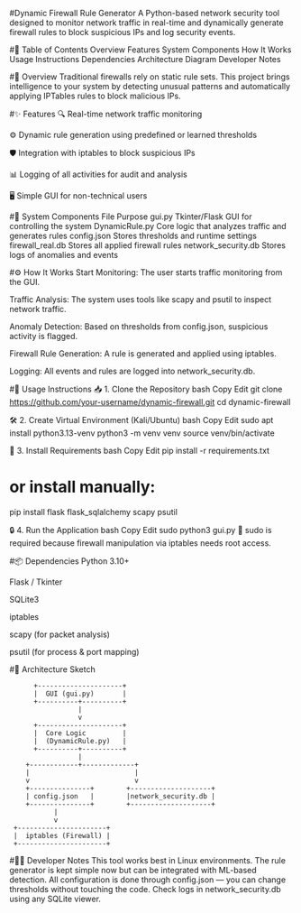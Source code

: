 #Dynamic Firewall Rule Generator
A Python-based network security tool designed to monitor network traffic in real-time and dynamically generate firewall rules to block suspicious IPs and log security events.

#📘 Table of Contents
Overview
Features
System Components
How It Works
Usage Instructions
Dependencies
Architecture Diagram
Developer Notes

#📖 Overview
Traditional firewalls rely on static rule sets. This project brings intelligence to your system by detecting unusual patterns and automatically applying IPTables rules to block malicious IPs.

#✨ Features
🔍 Real-time network traffic monitoring

⚙️ Dynamic rule generation using predefined or learned thresholds

🛡️ Integration with iptables to block suspicious IPs

📊 Logging of all activities for audit and analysis

🖥️ Simple GUI for non-technical users

#🧩 System Components
File	              Purpose
gui.py	              Tkinter/Flask GUI for controlling the system
DynamicRule.py	    Core logic that analyzes traffic and generates rules
config.json	    Stores thresholds and runtime settings
firewall_real.db        Stores all applied firewall rules
network_security.db     Stores logs of anomalies and events

#⚙️ How It Works
Start Monitoring: The user starts traffic monitoring from the GUI.

Traffic Analysis: The system uses tools like scapy and psutil to inspect network traffic.

Anomaly Detection: Based on thresholds from config.json, suspicious activity is flagged.

Firewall Rule Generation: A rule is generated and applied using iptables.

Logging: All events and rules are logged into network_security.db.

#🚀 Usage Instructions
📥 1. Clone the Repository
bash
Copy
Edit
git clone https://github.com/your-username/dynamic-firewall.git
cd dynamic-firewall

🛠️ 2. Create Virtual Environment (Kali/Ubuntu)
bash
Copy
Edit
sudo apt install python3.13-venv
python3 -m venv venv
source venv/bin/activate

🔧 3. Install Requirements
bash
Copy
Edit
pip install -r requirements.txt
# or install manually:
pip install flask flask_sqlalchemy scapy psutil

🔒 4. Run the Application
bash
Copy
Edit
sudo python3 gui.py
🔐 sudo is required because firewall manipulation via iptables needs root access.

#📦 Dependencies
Python 3.10+

Flask / Tkinter

SQLite3

iptables

scapy (for packet analysis)

psutil (for process & port mapping)

#🧠 Architecture Sketch

          +---------------------+
          |  GUI (gui.py)       |
          +----------+----------+
                     |
                     v
          +---------------------+
          |  Core Logic         |
          |  (DynamicRule.py)   |
          +----------+----------+
                     |
        +------------+-------------+
        |                          |
        v                          v
        +---------------+        +--------------------+
        | config.json   |        |network_security.db |
        +---------------+        +--------------------+
               |
               v
     +----------------------+
     |  iptables (Firewall) |
     +----------------------+

#👨‍💻 Developer Notes
This tool works best in Linux environments.
The rule generator is kept simple now but can be integrated with ML-based detection.
All configuration is done through config.json — you can change thresholds without touching the code.
Check logs in network_security.db using any SQLite viewer.
